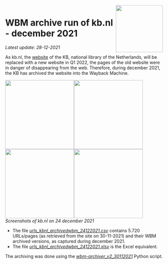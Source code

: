 <image src="https://upload.wikimedia.org/wikipedia/commons/thumb/1/17/Logo_Koninklijke_Bibliotheek_wordmark.svg/150px-Logo_Koninklijke_Bibliotheek_wordmark.svg.png" width="150" align="right"/>

# WBM archive run of kb.nl - december 2021
*Latest update: 28-12-2021*

As kb.nl, the [website](https://www.kb.nl) of the KB, national library of the Netherlands, will be replaced with a new website in Q1 2022, the pages of the old website were in danger of disappearing from the web. Therefore, during december 2021, the KB has archived the website into the Wayback Machine. 

<kbd><image src="images/kbnl_homepage_28122021.png" width="220"/></kbd><kbd><image src="images/kbnl_newspage_28122021.png" width="220"/></kbd><kbd><image src="images/kbnl_themepage_28122021.png" width="220"/></kbd><kbd><image src="images/kbnl_organisationpage_28122021.png" width="220"/></kbd>
<br clear="all"/>
*Screenshots of kb.nl on 24 december 2021*

* The file *[urls_kbnl_archivedwbm_24122021.csv](urls_kbnl_archivedwbm_24122021.csv)* contains 5.720 URLs/pages (as retrieved from the site on 30-11-2021) and their WBM archived versions, as captured during december 2021.  
* The file *[urls_kbnl_archivedwbm_24122021.xlsx](urls_kbnl_archivedwbm_24122021.xlsx)* is the Excel equivalent.

The archiving was done using the *[wbm-archiver_v2_30112021](../../wbm-archiver_v2_30112021)* Python script.
